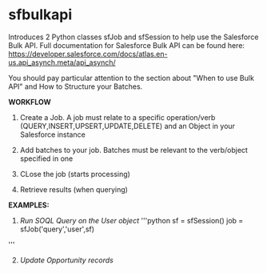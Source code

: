 # sfbulkapi
Introduces 2 Python classes sfJob and sfSession to help use the Salesforce Bulk API.
Full documentation for Salesforce Bulk API can be found here: https://developer.salesforce.com/docs/atlas.en-us.api_asynch.meta/api_asynch/

You should pay particular attention to the section about "When to use Bulk API" and How to Structure your Batches.

<b>WORKFLOW</b>

1) Create a Job. A job must relate to a specific operation/verb (QUERY,INSERT,UPSERT,UPDATE,DELETE) and an Object in your Salesforce instance

2) Add batches to your job. Batches must be relevant to the verb/object specified in one

3) CLose the job (starts processing)

4) Retrieve results (when querying)

<b>EXAMPLES:</b> <br>
1) <i>Run SOQL Query on the User object </i>
'''python
sf = sfSession()
job = sfJob('query','user',sf)

'''

2) <i>Update Opportunity records </i>

